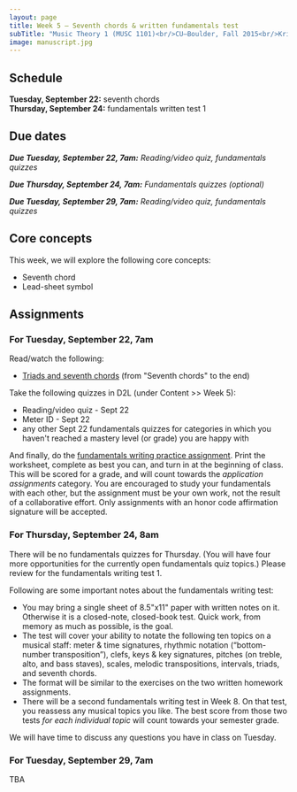 ```yaml
---
layout: page
title: Week 5 – Seventh chords & written fundamentals test
subTitle: "Music Theory 1 (MUSC 1101)<br/>CU–Boulder, Fall 2015<br/>Kris Shaffer, Ph.D. – instructor"
image: manuscript.jpg
---
```


## Schedule

**Tuesday, September 22:** seventh chords  
**Thursday, September 24:** fundamentals written test 1 

## Due dates

***Due Tuesday, September 22, 7am:*** *Reading/video quiz, fundamentals quizzes* 

***Due Thursday, September 24, 7am:*** *Fundamentals quizzes (optional)*  

***Due Tuesday, September 29, 7am:*** *Reading/video quiz, fundamentals quizzes*

## Core concepts

This week, we will explore the following core concepts:

- Seventh chord  
- Lead-sheet symbol


## Assignments

### For Tuesday, September 22, 7am

Read/watch the following:

- [Triads and seventh chords](http://openmusictheory.com/triads.html) (from "Seventh chords" to the end)  

Take the following quizzes in D2L (under Content >> Week 5):

- Reading/video quiz - Sept 22  
- Meter ID - Sept 22  
- any other Sept 22 fundamentals quizzes for categories in which you haven't reached a mastery level (or grade) you are happy with

And finally, do the [fundamentals writing practice assignment](/media/WritingAssignment2.pdf). Print the worksheet, complete as best you can, and turn in at the beginning of class. This will be scored for a grade, and will count towards the *application assignments* category. You are encouraged to study your fundamentals with each other, but the assignment must be your own work, not the result of a collaborative effort. Only assignments with an honor code affirmation signature will be accepted.


### For Thursday, September 24, 8am

There will be no fundamentals quizzes for Thursday. (You will have four more opportunities for the currently open fundamentals quiz topics.) Please review for the fundamentals writing test 1.

Following are some important notes about the fundamentals writing test:

- You may bring a single sheet of 8.5"x11" paper with written notes on it. Otherwise it is a closed-note, closed-book test. Quick work, from memory as much as possible, is the goal.  
- The test will cover your ability to notate the following ten topics on a musical staff: meter & time signatures, rhythmic notation (“bottom-number transposition”), clefs, keys & key signatures, pitches (on treble, alto, and bass staves), scales, melodic transpositions, intervals, triads, and seventh chords.  
- The format will be similar to the exercises on the two written homework assignments.  
- There will be a second fundamentals writing test in Week 8. On that test, you reassess any musical topics you like. The best score from those two tests *for each individual topic* will count towards your semester grade.

We will have time to discuss any questions you have in class on Tuesday.



### For Tuesday, September 29, 7am

TBA